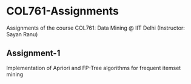 # COL761-Assignments
Assignments of the course COL761: Data Mining @ IIT Delhi (Instructor: Sayan Ranu)

## Assignment-1
Implementation of Apriori and FP-Tree algorithms for frequent itemset mining 
